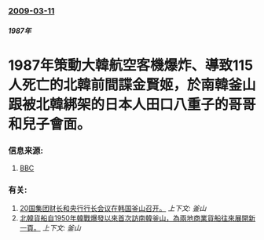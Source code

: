 ### [2009-03-11](/news/2009/03/11/index.md)

##### 1987年
# 1987年策動大韓航空客機爆炸、導致115人死亡的北韓前間諜金賢姬，於南韓釜山跟被北韓綁架的日本人田口八重子的哥哥和兒子會面。




### 信息来源:

1. [BBC](http://news.bbc.co.uk/2/hi/asia-pacific/7937030.stm)

### 有关:

1. [ 20国集团财长和央行行长会议在韩国釜山召开。](/news/2010/06/4/20国集团财长和央行行长会议在韩国釜山召开.md) _上下文: 釜山_
2. [北韓貨船自1950年韓戰爆發以來首次訪南韓釜山，為兩地商業貨船往來展開新一頁。](/news/2007/05/20/北韓貨船自1950年韓戰爆發以來首次訪南韓釜山-為兩地商業貨船往來展開新一頁.md) _上下文: 釜山_
